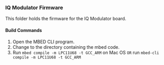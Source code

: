 
### IQ Modulator Firmware

This folder holds the firmware for the IQ Modulator board.

#### Build Commands

1. Open the MBED CLI program.
2. Change to the directory containing the mbed code.
3. Run `mbed compile -m LPC11U68 -t GCC_ARM` on Mac OS `OR` run `mbed-cli compile -m LPC11U68 -t GCC_ARM`
